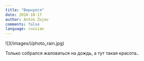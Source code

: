 ```yaml
---
title: "Вернулся"
date: 2010-10-17
author: Anton Zujev
comments: false
language: russian
---
```


<div class="fotorama" data-width="100%" data-allowfullscreen="native">
    ![](/images/i/photo_rain.jpg)
</div>

Только собрался жаловаться на дождь, а тут такая красота..